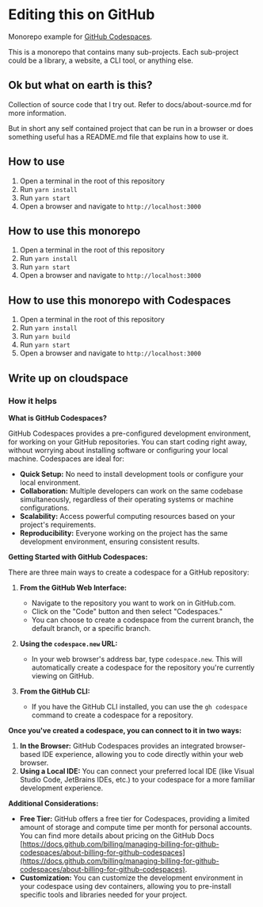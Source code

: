 # Editing this on GitHub

Monorepo example for [GitHub Codespaces](https://github.com/features/codespaces).

This is a monorepo that contains many sub-projects. Each sub-project could be a library, a website, a CLI tool, or anything else.

## Ok but what on earth is this?

Collection of source code that I try out. Refer to docs/about-source.md for more information.

But in short any self contained project that can be run in a browser or does something useful has a README.md file that explains how to use it.

## How to use

1. Open a terminal in the root of this repository
2. Run `yarn install`
3. Run `yarn start`
4. Open a browser and navigate to `http://localhost:3000`

## How to use this monorepo

1. Open a terminal in the root of this repository
2. Run `yarn install`
3. Run `yarn start`
4. Open a browser and navigate to `http://localhost:3000`

## How to use this monorepo with Codespaces

1. Open a terminal in the root of this repository
2. Run `yarn install`
3. Run `yarn build`
4. Run `yarn start`
5. Open a browser and navigate to `http://localhost:3000`


## Write up on cloudspace

### How it helps

**What is GitHub Codespaces?**

GitHub Codespaces provides a pre-configured development environment, for working on your GitHub repositories. You can start coding right away, without worrying about installing software or configuring your local machine. Codespaces are ideal for:

- **Quick Setup:** No need to install development tools or configure your local environment.
- **Collaboration:** Multiple developers can work on the same codebase simultaneously, regardless of their operating systems or machine configurations.
- **Scalability:** Access powerful computing resources based on your project's requirements.
- **Reproducibility:** Everyone working on the project has the same development environment, ensuring consistent results.

**Getting Started with GitHub Codespaces:**

There are three main ways to create a codespace for a GitHub repository:

1. **From the GitHub Web Interface:**
   - Navigate to the repository you want to work on in GitHub.com.
   - Click on the "Code" button and then select "Codespaces."
   - You can choose to create a codespace from the current branch, the default branch, or a specific branch.

2. **Using the `codespace.new` URL:**
   - In your web browser's address bar, type `codespace.new`. This will automatically create a codespace for the repository you're currently viewing on GitHub.

3. **From the GitHub CLI:**
   - If you have the GitHub CLI installed, you can use the `gh codespace` command to create a codespace for a repository.

**Once you've created a codespace, you can connect to it in two ways:**

1. **In the Browser:** GitHub Codespaces provides an integrated browser-based IDE experience, allowing you to code directly within your web browser.
2. **Using a Local IDE:** You can connect your preferred local IDE (like Visual Studio Code, JetBrains IDEs, etc.) to your codespace for a more familiar development experience.

**Additional Considerations:**

- **Free Tier:** GitHub offers a free tier for Codespaces, providing a limited amount of storage and compute time per month for personal accounts. You can find more details about pricing on the GitHub Docs [https://docs.github.com/billing/managing-billing-for-github-codespaces/about-billing-for-github-codespaces](https://docs.github.com/billing/managing-billing-for-github-codespaces/about-billing-for-github-codespaces).
- **Customization:** You can customize the development environment in your codespace using dev containers, allowing you to pre-install specific tools and libraries needed for your project.
